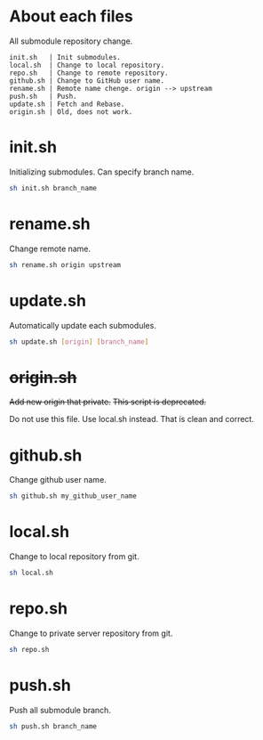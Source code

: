 About each files
===

 All submodule repository change.

```
init.sh   | Init submodules.
local.sh  | Change to local repository.
repo.sh   | Change to remote repository.
github.sh | Change to GitHub user name.
rename.sh | Remote name chenge. origin --> upstream
push.sh   | Push.
update.sh | Fetch and Rebase.
origin.sh | Old, does not work.
```

# init.sh

 Initializing submodules. Can specify branch name.

```sh
sh init.sh branch_name
```

# rename.sh

 Change remote name.

```sh
sh rename.sh origin upstream
```

# update.sh

 Automatically update each submodules.

```sh
sh update.sh [origin] [branch_name]
```

# ~~origin.sh~~

 ~~Add new origin that private.~~
 ~~This script is deprecated.~~

 Do not use this file.
 Use local.sh instead.
 That is clean and correct.

# github.sh

 Change github user name.

```sh
sh github.sh my_github_user_name
```

# local.sh

 Change to local repository from git.

```sh
sh local.sh
```

# repo.sh

 Change to private server repository from git.

```sh
sh repo.sh
```

# push.sh

 Push all submodule branch.

```sh
sh push.sh branch_name
```
